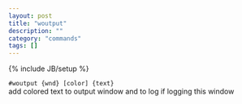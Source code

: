 ```yaml
---
layout: post
title: "woutput"
description: ""
category: "commands"
tags: []
---
```

{% include JB/setup %}

`#woutput {wnd} [color] {text}`  
 add colored text to output window and to log if logging this window